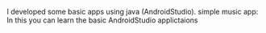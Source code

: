 I developed some basic apps using java (AndroidStudio).
simple music app:
In this you can learn the basic AndroidStudio applictaions
